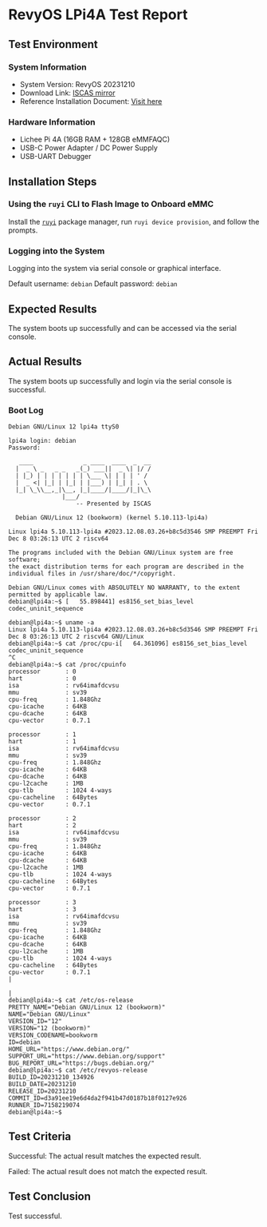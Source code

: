 # RevyOS LPi4A Test Report

## Test Environment

### System Information

- System Version: RevyOS 20231210
- Download Link: [ISCAS mirror](https://mirror.iscas.ac.cn/revyos/extra/images/lpi4a/)
- Reference Installation Document: [Visit here](https://revyos.github.io/docs/)

### Hardware Information

- Lichee Pi 4A (16GB RAM + 128GB eMMFAQC)
- USB-C Power Adapter / DC Power Supply
- USB-UART Debugger

## Installation Steps

### Using the `ruyi` CLI to Flash Image to Onboard eMMC

Install the [`ruyi`](https://github.com/ruyisdk/ruyi) package manager, run `ruyi device provision`, and follow the prompts.

### Logging into the System

Logging into the system via serial console or graphical interface.

Default username: `debian`
Default password: `debian`

## Expected Results

The system boots up successfully and can be accessed via the serial console.

## Actual Results

The system boots up successfully and login via the serial console is successful.

### Boot Log

```log
Debian GNU/Linux 12 lpi4a ttyS0

lpi4a login: debian
Password: 

   ____              _ ____  ____  _  __
  |  _ \ _   _ _   _(_) ___||  _ \| |/ /
  | |_) | | | | | | | \___ \| | | | ' / 
  |  _ <| |_| | |_| | |___) | |_| | . \ 
  |_| \_\\__,_|\__, |_|____/|____/|_|\_\
               |___/                    
                   -- Presented by ISCAS

  Debian GNU/Linux 12 (bookworm) (kernel 5.10.113-lpi4a)

Linux lpi4a 5.10.113-lpi4a #2023.12.08.03.26+b8c5d3546 SMP PREEMPT Fri Dec 8 03:26:13 UTC 2 riscv64

The programs included with the Debian GNU/Linux system are free software;
the exact distribution terms for each program are described in the
individual files in /usr/share/doc/*/copyright.

Debian GNU/Linux comes with ABSOLUTELY NO WARRANTY, to the extent
permitted by applicable law.
debian@lpi4a:~$ [   55.898441] es8156_set_bias_level codec_uninit_sequence

debian@lpi4a:~$ uname -a
Linux lpi4a 5.10.113-lpi4a #2023.12.08.03.26+b8c5d3546 SMP PREEMPT Fri Dec 8 03:26:13 UTC 2 riscv64 GNU/Linux
debian@lpi4a:~$ cat /proc/cpu-i[   64.361096] es8156_set_bias_level codec_uninit_sequence
^C
debian@lpi4a:~$ cat /proc/cpuinfo 
processor       : 0
hart            : 0
isa             : rv64imafdcvsu
mmu             : sv39
cpu-freq        : 1.848Ghz
cpu-icache      : 64KB
cpu-dcache      : 64KB
cpu-vector      : 0.7.1

processor       : 1
hart            : 1
isa             : rv64imafdcvsu
mmu             : sv39
cpu-freq        : 1.848Ghz
cpu-icache      : 64KB
cpu-dcache      : 64KB
cpu-l2cache     : 1MB
cpu-tlb         : 1024 4-ways
cpu-cacheline   : 64Bytes
cpu-vector      : 0.7.1

processor       : 2
hart            : 2
isa             : rv64imafdcvsu
mmu             : sv39
cpu-freq        : 1.848Ghz
cpu-icache      : 64KB
cpu-dcache      : 64KB
cpu-l2cache     : 1MB
cpu-tlb         : 1024 4-ways
cpu-cacheline   : 64Bytes
cpu-vector      : 0.7.1

processor       : 3
hart            : 3
isa             : rv64imafdcvsu
mmu             : sv39
cpu-freq        : 1.848Ghz
cpu-icache      : 64KB
cpu-dcache      : 64KB
cpu-l2cache     : 1MB
cpu-tlb         : 1024 4-ways
cpu-cacheline   : 64Bytes                                               
cpu-vector      : 0.7.1                                                   |
                                                                        |
debian@lpi4a:~$ cat /etc/os-release                                     
PRETTY_NAME="Debian GNU/Linux 12 (bookworm)"
NAME="Debian GNU/Linux"
VERSION_ID="12"
VERSION="12 (bookworm)"
VERSION_CODENAME=bookworm
ID=debian
HOME_URL="https://www.debian.org/"
SUPPORT_URL="https://www.debian.org/support"
BUG_REPORT_URL="https://bugs.debian.org/"
debian@lpi4a:~$ cat /etc/revyos-release 
BUILD_ID=20231210_134926
BUILD_DATE=20231210
RELEASE_ID=20231210
COMMIT_ID=d3a91ee19e6d4da2f941b47d0187b18f0127e926
RUNNER_ID=7158219074
debian@lpi4a:~$
```

## Test Criteria

Successful: The actual result matches the expected result.

Failed: The actual result does not match the expected result.

## Test Conclusion

Test successful.
